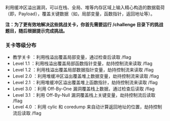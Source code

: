 利用缓冲区溢出漏洞，可以在栈、全局、堆等内存区域上输入精心构造的数据载荷（即，Payload），覆盖关键数据（如，局部变量，函数指针，返回地址等）。

**注：为了更有效地解决这些挑战关卡，你首先需要运行 /challenge 目录下的挑战题目，随后根据提示完成挑战。**

### 关卡等级分布

- 教学关卡 ：利用栈溢出覆盖局部变量，通过检查后读取 /flag
- Level 1.1 ：利用栈溢出覆盖局部函数指针变量，劫持控制流来读取 /flag
- Level 1.2 ：利用栈溢出覆盖局部数据指针变量，劫持控制流来读取 /flag
- Level 2.0 ：利用堆缓冲区溢出覆盖堆上数据变量，劫持控制流来读取 /flag
- Level 2.1 ：利用堆缓冲区溢出覆盖堆上函数指针，劫持控制流来读取 /flag
- Level 3.0 ：利用 Off-By-One 漏洞覆盖栈上数据，通过检查后读取 /flag
- Level 3.1 ：利用 Off-By-Null 漏洞覆盖栈上关键变量，劫持控制流后读取 /flag
- Level 4.0 ：利用 cylic 和 coredump 来自动计算返回地址的位置，劫持控制流后读取 /flag
